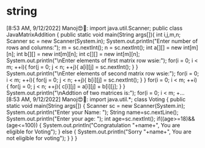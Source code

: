 # string
[8:53 AM, 9/12/2022] Manoj😍💫: import java.util.Scanner;   public class JavaMatrixAddition { public static void main(String args[]){ int i,j,m,n; Scanner sc = new Scanner(System.in); System.out.println("Enter number of rows and columns:"); m = sc.nextInt(); n = sc.nextInt(); int a[][] = new int[m][n]; int b[][] = new int[m][n]; int c[][] = new int[m][n];  System.out.println("\nEnter elements of first matrix row wsie:"); for(i = 0; i &lt; m; ++i){ for(j = 0; j &lt; n; ++j){ a[i][j] = sc.nextInt(); } }  System.out.println("\nEnter elements of second matrix row wsie:"); for(i = 0; i &lt; m; ++i){ for(j = 0; j &lt; n; ++j){ b[i][j] = sc.nextInt(); } }  for(i = 0; i &lt; m; ++i){ for(j = 0; j &lt; n; ++j){ c[i][j] = a[i][j] + b[i][j]; } }  System.out.println("\nAddtion of two matrices is:"); for(i = 0; i &lt; m; +… [8:53 AM, 9/12/2022] Manoj😍💫: import java.util.*; class Voting {    public static void main(String args[])    {       Scanner sc = new Scanner(System.in);       System.out.println("Enter your Name: ");       String name=sc.nextLine();       System.out.println("Enter your age: ");       int age=sc.nextInt();       if((age>=18)&amp;&amp;(age&lt;=100))       {           System.out.println("Congratulation "+name+", You are eligible for Voting");       }       else       {           System.out.println("Sorry "+name+", You are not eligible for voting");       }         } }
